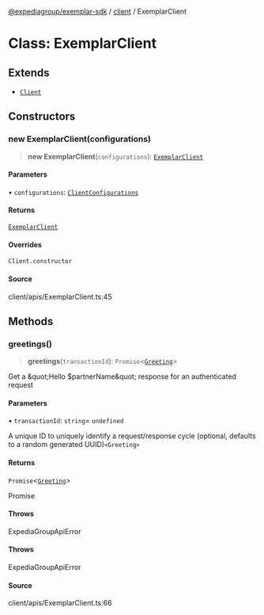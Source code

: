 [@expediagroup/exemplar-sdk](../../index.md) / [client](../index.md) / ExemplarClient

# Class: ExemplarClient

## Extends

- [`Client`](../core/classes/Client.md)

## Constructors

### new ExemplarClient(configurations)

> **new ExemplarClient**(`configurations`): [`ExemplarClient`](ExemplarClient.md)

#### Parameters

• `configurations`: [`ClientConfigurations`](../core/interfaces/ClientConfigurations.md)

#### Returns

[`ExemplarClient`](ExemplarClient.md)

#### Overrides

`Client.constructor`

#### Source

client/apis/ExemplarClient.ts:45

## Methods

### greetings()

> **greetings**(`transactionId`): `Promise`\<[`Greeting`](../../models/classes/Greeting.md)\>

Get a \&quot;Hello $partnerName\&quot; response for an authenticated request

#### Parameters

• `transactionId`: `string`= `undefined`

A unique ID to uniquely identify a request/response cycle (optional, defaults to a random generated UUID)`<Greeting>`

#### Returns

`Promise`\<[`Greeting`](../../models/classes/Greeting.md)\>

Promise

#### Throws

ExpediaGroupApiError

#### Throws

ExpediaGroupApiError

#### Source

client/apis/ExemplarClient.ts:66
